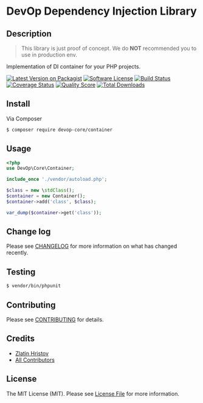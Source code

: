 # DevOp Dependency Injection Library

## Description
>This library is just proof of concept. We do **NOT** recommended you to use in production env.

Implementation of DI container for your PHP projects.

[![Latest Version on Packagist][ico-version]][link-packagist]
[![Software License][ico-license]](LICENSE.md)
[![Build Status][ico-travis]][link-travis]
[![Coverage Status][ico-scrutinizer]][link-scrutinizer]
[![Quality Score][ico-code-quality]][link-code-quality]
[![Total Downloads][ico-downloads]][link-downloads]

## Install

Via Composer

``` bash
$ composer require devop-core/container
```

## Usage

``` php
<?php
use DevOp\Core\Container;

include_once './vendor/autoload.php';

$class = new \stdClass();
$container = new Container();
$container->add('class', $class);

var_dump($container->get('class'));
```

## Change log

Please see [CHANGELOG](CHANGELOG.md) for more information on what has changed recently.

## Testing

``` bash
$ vendor/bin/phpunit
```

## Contributing

Please see [CONTRIBUTING](CONTRIBUTING.md) for details.

## Credits

- [Zlatin Hristov](https://z-latko.info)
- [All Contributors](https://github.com/devop-core/container/graphs/contributors)

## License

The MIT License (MIT). Please see [License File](LICENSE.md) for more information.

[ico-version]: https://img.shields.io/packagist/v/devop-core/container.svg?style=flat-square
[ico-license]: https://img.shields.io/badge/license-MIT-brightgreen.svg?style=flat-square
[ico-travis]: https://img.shields.io/travis/devop-core/container/master.svg?style=flat-square
[ico-scrutinizer]: https://img.shields.io/scrutinizer/coverage/g/devop-core/container.svg?style=flat-square
[ico-code-quality]: https://img.shields.io/scrutinizer/g/devop-core/container.svg?style=flat-square
[ico-downloads]: https://img.shields.io/packagist/dt/devop-core/container.svg?style=flat-square

[link-packagist]: https://packagist.org/packages/devop-core/container
[link-travis]: https://travis-ci.org/devop-core/container
[link-scrutinizer]: https://scrutinizer-ci.com/g/devop-core/container/code-structure
[link-code-quality]: https://scrutinizer-ci.com/g/devop-core/container
[link-downloads]: https://packagist.org/packages/devop-core/container
[link-author]: https://github.com/:author_username
[link-contributors]: ../../contributors
